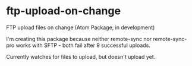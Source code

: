 # ftp-upload-on-change

FTP upload files on change (Atom Package, in development)

I'm creating this package because neither remote-sync nor remote-sync-pro works with SFTP - both fail after 9 successful uploads.

Currently watches for files to upload, but doesn't upload yet.
